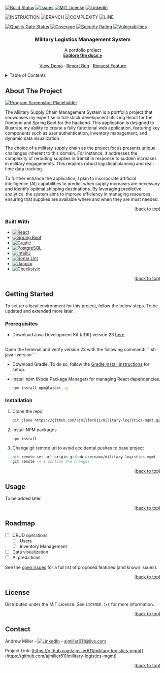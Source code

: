 <a id="readme-top"></a>

[![Build Status][build-shield]][build-status-url]
[![Issues][issues-shield]][issues-url]
[![MIT License][license-shield]][license-url]
[![LinkedIn][linkedin-shield]][linkedin-url]

![INSTRUCTION](http://instruction.coverage.link)
![BRANCH](http://branch.coverage.link)
![COMPLEXITY](http://complexity.coverage.link)
![LINE](http://line.coverage.link)

[![Quality Gate Status](https://sonarcloud.io/api/project_badges/measure?project=ajmiller611_military-logistics-mgmt&metric=alert_status)](https://sonarcloud.io/summary/new_code?id=ajmiller611_military-logistics-mgmt)
[![Coverage](https://sonarcloud.io/api/project_badges/measure?project=ajmiller611_military-logistics-mgmt&metric=coverage)](https://sonarcloud.io/summary/new_code?id=ajmiller611_military-logistics-mgmt)
[![Security Rating](https://sonarcloud.io/api/project_badges/measure?project=ajmiller611_military-logistics-mgmt&metric=security_rating)](https://sonarcloud.io/summary/new_code?id=ajmiller611_military-logistics-mgmt)
[![Vulnerabilities](https://sonarcloud.io/api/project_badges/measure?project=ajmiller611_military-logistics-mgmt&metric=vulnerabilities)](https://sonarcloud.io/summary/new_code?id=ajmiller611_military-logistics-mgmt)
<br />
<div align="center">
<h3 align="center">Military Logistics Management System</h3>

  <p align="center">
    A portfolio project
    <br />
    <a href="https://github.com/ajmiller611/military-logistics-mgmt"><strong>Explore the docs »</strong></a>
    <br />
    <br />
    <a href="https://github.com/ajmiller611/military-logistics-mgmt">View Demo</a>
    ·
    <a href="https://github.com/ajmiller611/military-logistics-mgmt/issues/new?labels=bug&template=bug-report---.md">Report Bug</a>
    ·
    <a href="https://github.com/ajmiller611/military-logistics-mgmt/issues/new?labels=enhancement&template=feature-request---.md">Request Feature</a>
  </p>
</div>



<!-- TABLE OF CONTENTS -->
<details>
  <summary>Table of Contents</summary>
  <ol>
    <li>
      <a href="#about-the-project">About The Project</a>
      <ul>
        <li><a href="#built-with">Built With</a></li>
      </ul>
    </li>
    <li>
      <a href="#getting-started">Getting Started</a>
      <ul>
        <li><a href="#prerequisites">Prerequisites</a></li>
        <li><a href="#installation">Installation</a></li>
      </ul>
    </li>
    <li><a href="#usage">Usage</a></li>
    <li><a href="#roadmap">Roadmap</a></li>
    <li><a href="#license">License</a></li>
    <li><a href="#contact">Contact</a></li>
  </ol>
</details>



<!-- ABOUT THE PROJECT -->
## About The Project

[![Program Screenshot Placeholder][product-screenshot]](https://example.com)

The Military Supply Chain Management System is a portfolio project that showcases my expertise in full-stack development utilizing React for the frontend and Spring Boot for the backend. This application is designed to illustrate my ability to create a fully functional web application, featuring key components such as user authentication, inventory management, and dynamic data visualization.

The choice of a military supply chain as the project focus presents unique challenges inherent to this domain. For instance, it addresses the complexity of rerouting supplies in transit in response to sudden increases in military engagements. This requires robust logistical planning and real-time data tracking.

To further enhance the application, I plan to incorporate artificial intelligence (AI) capabilities to predict when supply increases are necessary and identify optimal shipping destinations. By leveraging predictive analytics, the system aims to improve efficiency in managing resources, ensuring that supplies are available where and when they are most needed.<p align="right">(<a href="#readme-top">back to top</a>)</p>



### Built With

* [![React][React.js]][React-url]
* [![Spring Boot][Spring-Boot.io]][Spring-Boot-url]
* [![Gradle][Gradle]][Gradle-url]
* [![PostgreSQL][PostgreSQL]][PostgreSQL-url]
* [![IntelliJ][IntelliJ]][IntelliJ-url]
* [![Sonar Lint][SonarLint]][SonarLint-url]
* [![Jacoco][jacoco-shield]][jacoco-url]
* [![Checkstyle][checkstyle-shield]][checkstyle-url]


<p align="right">(<a href="#readme-top">back to top</a>)</p>



<!-- GETTING STARTED -->
## Getting Started

To set up a local environment for this project, follow the below steps. To be updated and extended more later.

### Prerequisites

* Download Java Development Kit (JDK) version 23 [here][Java-url].
<br>
  Open the terminal and verify version 23 with the following command:
  ```sh
  java -version
  ```
  
* Download Gradle. To do so, follow the [Gradle install instructions][Gradle-install-url] for setup.


* Install npm (Node Package Manager) for managing React dependencies.
  ```sh
  npm install npm@latest -g
  ```

### Installation

1. Clone the repo
   ```sh
   git clone https://github.com/ajmiller611/military-logistics-mgmt.git
   ```
2. Install NPM packages
   ```sh
   npm install
   ```
3. Change git remote url to avoid accidental pushes to base project
   ```sh
   git remote set-url origin github-username/military-logistics-mgmt
   git remote -v # confirm the changes
   ```

<p align="right">(<a href="#readme-top">back to top</a>)</p>



<!-- USAGE EXAMPLES -->
## Usage

To be added later.

<!-- _For more examples, please refer to the [Documentation](https://example.com)_ -->

<p align="right">(<a href="#readme-top">back to top</a>)</p>



<!-- ROADMAP -->
## Roadmap

- [ ] CRUD operations
  - [ ] Users
  - [ ] Inventory Management
- [ ] Data visualization
- [ ] AI predictions

See the [open issues](https://github.com/ajmiller611/military-logistics-mgmt/issues) for a full list of proposed features (and known issues).

<p align="right">(<a href="#readme-top">back to top</a>)</p>


<!-- LICENSE -->
## License

Distributed under the MIT License. See `LICENSE.txt` for more information.

<p align="right">(<a href="#readme-top">back to top</a>)</p>



<!-- CONTACT -->
## Contact

Andrew Miller - [![LinkedIn][linkedin-shield]][linkedin-url] - ajmiller611@live.com

Project Link: [https://github.com/ajmiller611/military-logistics-mgmt](https://github.com/ajmiller611/military-logistics-mgmt)

<p align="right">(<a href="#readme-top">back to top</a>)</p>


<!-- MARKDOWN LINKS & IMAGES -->
[build-shield]: https://img.shields.io/github/actions/workflow/status/ajmiller611/military-logistics-mgmt/main-ci.yml?style=for-the-badge
[build-status-url]: https://github.com/ajmiller611/military-logistics-mgmt/actions/workflows/main-ci.yml/badge.svg
[issues-shield]: https://img.shields.io/github/issues/ajmiller611/military-logistics-mgmt.svg?style=for-the-badge
[issues-url]: https://github.com/ajmiller611/military-logistics-mgmt/issues
[license-shield]: https://img.shields.io/github/license/ajmiller611/military-logistics-mgmt.svg?style=for-the-badge
[license-url]: https://github.com/ajmiller611/military-logistics-mgmt/blob/master/LICENSE.txt
[linkedin-shield]: https://img.shields.io/badge/-LinkedIn-black.svg?style=for-the-badge&logo=linkedin&colorB=555
[linkedin-url]: https://linkedin.com/in/ajmiller611
[jacoco-shield]: https://img.shields.io/badge/JaCoCo-%23e3cea1?style=for-the-badge
[jacoco-url]: https://github.com/jacoco/jacoco
[checkstyle-shield]: https://img.shields.io/badge/Checkstyle-white?style=for-the-badge
[checkstyle-url]: https://checkstyle.sourceforge.io/
[product-screenshot]: images/screenshot.png
[Java-url]: https://www.oracle.com/java/technologies/downloads/
[Gradle-install-url]: https://docs.gradle.org/current/userguide/installation.html
[React.js]: https://img.shields.io/badge/React-20232A?style=for-the-badge&logo=react&logoColor=61DAFB
[React-url]: https://reactjs.org/
[Spring-Boot.io]: https://img.shields.io/badge/SpringBoot-6DB33F?style=flat-square&logo=Spring&logoColor=white
[Spring-Boot-url]: https://spring.io/projects/spring-boot
[Gradle]: https://img.shields.io/badge/Gradle-02303A?style=for-the-badge&logo=Gradle&logoColor=white
[Gradle-url]: https://gradle.org/
[PostgreSQL]: https://img.shields.io/badge/postgresql-4169e1?style=for-the-badge&logo=postgresql&logoColor=white
[PostgreSQL-url]: https://www.postgresql.org/
[IntelliJ]: https://img.shields.io/badge/Intellij%20Idea-000?logo=intellij-idea&style=for-the-badge
[IntelliJ-url]: https://www.jetbrains.com/idea/
[SonarLint]: https://img.shields.io/badge/SonarLint-CB2029?style=for-the-badge&logo=SONARLINT&logoColor=white
[SonarLint-url]: https://www.sonarsource.com/products/sonarlint/
